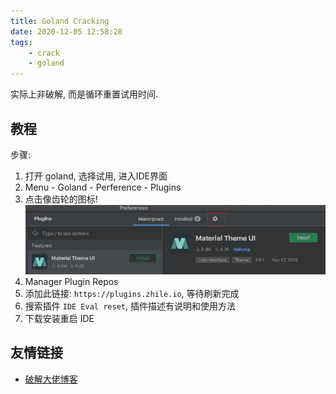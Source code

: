 ```yaml
---
title: Goland Cracking
date: 2020-12-05 12:58:28
tags:
    - crack
    - goland
---
```


实际上非破解, 而是循环重置试用时间.

## 教程

<!-- more -->

步骤:

1. 打开 goland, 选择试用, 进入IDE界面
2. Menu - Goland - Perference - Plugins
3. 点击像齿轮的图标! ![齿轮](https://raw.githubusercontent.com/muzig/muzig.github.io/main/source/img/Snipaste_2020-12-05_13-03-28.png)
4. Manager Plugin Repos
5. 添加此链接: `https://plugins.zhile.io`, 等待刷新完成
6. 搜索插件 `IDE Eval reset`, 插件描述有说明和使用方法
7. 下载安装重启 IDE

## 友情链接

- [破解大佬博客](https://zhile.io/)